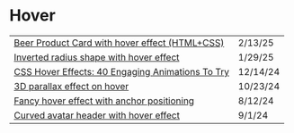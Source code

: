 # Hover

|                                                                                                                                           |          |
| ----------------------------------------------------------------------------------------------------------------------------------------- | -------- |
| [Beer Product Card with hover effect (HTML+CSS)](https://app.daily.dev/posts/beer-product-card-with-hover-effect-html-css--8vemkecz5)     | 2/13/25  |
| [Inverted radius shape with hover effect](https://css-tip.com/inverted-radius-hover/?ref=dailydev)                                        | 1/29/25  |
| [CSS Hover Effects: 40 Engaging Animations To Try](https://app.daily.dev/posts/css-hover-effects-40-engaging-animations-to-try-innd4fxzj) | 12/14/24 |
| [3D parallax effect on hover](https://css-tip.com/3d-parallax-effect/?ref=dailydev)                                                       | 10/23/24 |
| [Fancy hover effect with anchor positioning](https://app.daily.dev/posts/fancy-hover-effect-with-anchor-positioning-ht7v3hktr)            | 8/12/24  |
| [Curved avatar header with hover effect](https://app.daily.dev/posts/curved-avatar-header-with-hover-effect-oefkp4tgk)                    | 9/1/24   |
